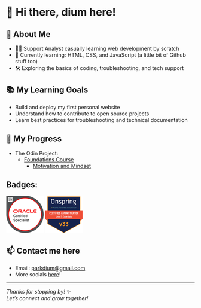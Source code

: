 # 👋 Hi there, dium here!

## 🌱 About Me
- 🧑‍💻 Support Analyst casually learning web development by scratch
- 🚀 Currently learning: HTML, CSS, and JavaScript (a little bit of Github stuff too)
- 🛠️ Exploring the basics of coding, troubleshooting, and tech support

## 📚 My Learning Goals
- Build and deploy my first personal website
- Understand how to contribute to open source projects
- Learn best practices for troubleshooting and technical documentation

## 📖 My Progress
- The Odin Project:
     - <a href="https://www.theodinproject.com/paths/foundations/courses/foundations">Foundations Course</a>
          - <a href="https://www.theodinproject.com/lessons/foundations-motivation-and-mindset">Motivation and Mindset</a>

## Badges:
<img src="Oracle-Certification-badge_OC-Specialist600X600.png" width="100" alt="Oracle Global Human Resources Cloud 2019 Certified Implementation Specialist"/> <img src="onspring-badge-58626.png" width="100" alt="Certified Onspring Administrator - Level 1: Essentials"/>

## 📫 Contact me here
- Email: parkdium@gmail.com
- More socials <a href="https://bento.me/dium">here</a>!
  
---

_Thanks for stopping by!_ ✨  
_Let’s connect and grow together!_
